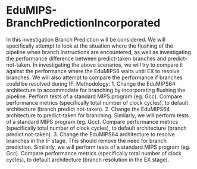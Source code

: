 EduMIPS-BranchPredictionIncorporated
====================================

In this investigation Branch Prediction will be considered. We will specifically attempt to look at the situation where the flushing of the pipeline when branch instructions are encountered, as well as investigating the performance difference between predict-taken branches and predict-not-taken. In investigating the above scenarios, we will try to compare it against the performance where the EduMIPS6 waits until EX to resolve branches. We will also attempt to compare the performance if branches could be resolved during IF.  Methodology:  1. Change the EduMIPS64 architecture to accommodate for branching by incorporating flushing the pipeline. Perform tests of a standard MIPS program (eg. Gcc). Compare performance metrics (specifically total number of clock cycles), to default architecture (branch predict not-taken).  2. Change the EduMIPS64 architecture to predict-taken for branching. Similarly, we will perform tests of a standard MIPS program (eg. Gcc). Compare performance metrics (specifically total number of clock cycles), to default architecture (branch predict not-taken).  3. Change the EduMIPS64 architecture to resolve branches in the IF stage. This should remove the need for branch prediction. Similarly, we will perform tests of a standard MIPS program (eg. Gcc). Compare performance metrics (specifically total number of clock cycles), to default architecture (branch resolution in the EX stage).